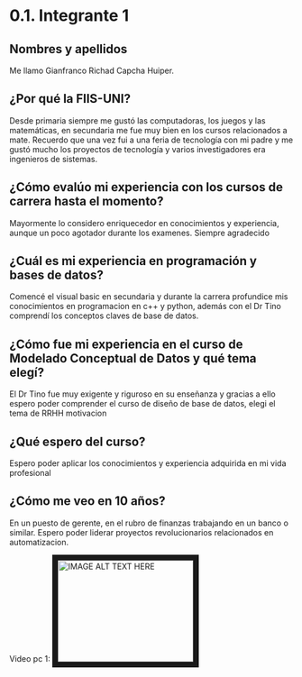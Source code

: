 # 0.1. Integrante 1

## Nombres y apellidos
Me llamo Gianfranco Richad Capcha Huiper.
## ¿Por qué la FIIS-UNI?
Desde primaria siempre me gustó las computadoras, los juegos y las matemáticas, en secundaria me fue muy bien en los cursos relacionados a mate.
Recuerdo que una vez fui a una feria de tecnología con mi padre y me gustó mucho los proyectos de tecnología y varios investigadores era ingenieros de sistemas. 
## ¿Cómo evalúo mi experiencia con los cursos de carrera hasta el momento?
Mayormente lo considero enriquecedor en conocimientos y experiencia, aunque un poco agotador durante los examenes. Siempre agradecido
## ¿Cuál es mi experiencia en programación y bases de datos?
Comencé el visual basic en secundaria y durante la carrera profundice mis conocimientos en programacion en c++ y python, además con el Dr Tino comprendí los conceptos claves de base de datos.
## ¿Cómo fue mi experiencia en el curso de Modelado Conceptual de Datos y qué tema elegí?
El Dr Tino fue muy exigente y riguroso en su enseñanza y gracias a ello espero poder comprender el curso de diseño de base de datos, elegi el tema de RRHH motivacion
## ¿Qué espero del curso?
Espero poder aplicar los conocimientos y experiencia adquirida en mi vida profesional 
## ¿Cómo me veo en 10 años?
En un puesto de gerente, en el rubro de finanzas trabajando en un banco o similar. Espero poder liderar proyectos revolucionarios relacionados en automatizacion.

Video pc 1:
<a href="http://www.youtube.com/watch?feature=player_embedded&v=pXV2O8xdx84
" target="_blank"><img src="http://img.youtube.com/vi/pXV2O8xdx84/0.jpg" 
alt="IMAGE ALT TEXT HERE" width="240" height="180" border="10" /></a>
